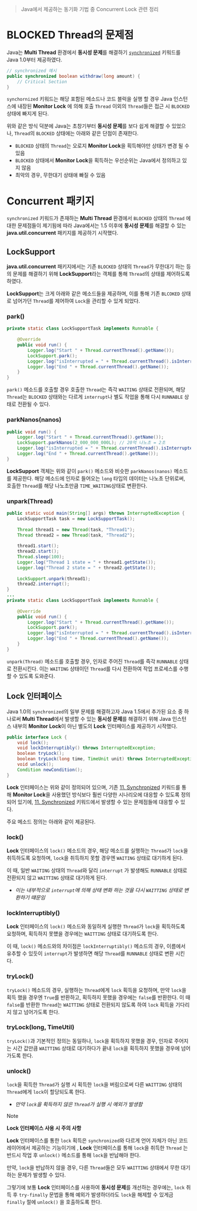 > Java에서 제공하는 동기화 기법 중 Concurrent Lock 관련 정리

# BLOCKED Thread의 문제점
Java는 **Multi Thread** 환경에서 **동시성 문제**를 해결하기 [`synchronized`](11.%20Synchronized.md) 키워드를 Java 1.0부터 제공하였다. 
```java
// synchronized 예시
public synchronized boolean withdraw(long amount) {
	// Critical Section
}
```
`synchornized` 키워드는 해당 포함된 메소드나 코드 블럭을 실행 할 경우 Java 인스턴스에 내장된 **Monitor Lock** 에 의해 호출 `Thread` 이외의 `Thread`들은 접근 시 `BLOCKED` 상태에 빠지게 된다.

위와 같은 방식 덕분에 Java는 초창기부터 **동시성 문제**를 보다 쉽게 해결할 수 있었으나, `Thread`의 `BLOCKED` 상태에는 아래와 같은 단점이 존재한다.
- `BLOCKED` 상태의 `Thread`는 오로지 **Monitor Lock**을 획득해야만 상태가 변경 될 수 있음
- `BLOCKED` 상태에서 **Monitor Lock**을 획득하는 우선순위는 Java에서 정의하고 있지 않음
- 최악의 경우, 무한대기 상태애 빠질 수 있음

# Concurrent 패키지
`synchronized` 키워드가 존재하는 **Multi Thread** 환경에서 `BLOCKED` 상태의 `Thread` 에 대한 문제점들이 제기됨에 따라 Java에서는 1.5 이후에 **동시성 문제**를 해결할 수 있는 **java.util.concurrent** 패키지를 제공하기 시작했다.

## LockSupport
**java.util.concurrent** 패키지에서는 기존 `BLOCKED` 상태의 `Thread`가 무한대기 하는 등의 문제를 해결하기 위해 **LockSupport**라는 객체를 통해 `Thread`의 상태를 제어하도록 하였다.

**LockSupport**는 크게 아래와 같은 메소드들을 제공하며, 이를 통해 기존 `BLCOKED` 상태로 넘어가던 `Thread`를 제어하여 `Lock`을 관리할 수 있게 되었다.

### park()
```java
private static class LockSupportTask implements Runnable {  
  
    @Override  
    public void run() {  
        Logger.log("Start " + Thread.currentThread().getName());  
        LockSupport.park();  
        Logger.log("isInterrupted = " + Thread.currentThread().isInterrupted());  
        Logger.log("End " + Thread.currentThread().getName());  
    }  
}
```
`park()` 메소드를 호출할 경우 호출한 `Thread`는 즉각 `WAITING` 상태로 전환되며, 해당 `Thread`는 `BLOCKED` 상태와는 다르게 `interrupt`나 별도 작업을 통해 다시 `RUNNABLE` 상태로 전환될 수 있다.

### parkNanos(nanos)
```java
public void run() {  
    Logger.log("Start " + Thread.currentThread().getName());  
    LockSupport.parkNanos(2_000_000_000L); // 20억 나노초 = 2초  
    Logger.log("isInterrupted = " + Thread.currentThread().isInterrupted());  
    Logger.log("End " + Thread.currentThread().getName());  
}
```
**LockSupport** 객체는 위와 같이 `park()` 메소드와 비슷한 `parkNanos(nanos)` 메소드를 제공한다. 해당 메소드에 인자로 들어오는 `long` 타입의 데이터는 나노초 단위로써, 호출한 `Thread`를 해당 나노초만큼 `TIME_WAITING`상태로 변환한다.

### unpark(Thread)
```java
public static void main(String[] args) throws InterruptedException {  
    LockSupportTask task = new LockSupportTask();  
  
    Thread thread1 = new Thread(task, "Thread1");  
    Thread thread2 = new Thread(task, "Thread2");  
  
    thread1.start();  
    thread2.start();  
    Thread.sleep(100);  
    Logger.log("Thread 1 state = " + thread1.getState());  
    Logger.log("Thread 2 state = " + thread2.getState());  
  
    LockSupport.unpark(thread1);  
    thread2.interrupt();  
}
...
private static class LockSupportTask implements Runnable {  
  
    @Override  
    public void run() {  
        Logger.log("Start " + Thread.currentThread().getName());  
        LockSupport.park();  
        Logger.log("isInterrupted = " + Thread.currentThread().isInterrupted());  
        Logger.log("End " + Thread.currentThread().getName());  
    }  
}
```
`unpark(Thread)` 메소드를 호출할 경우, 인자로 주어진 `Thread`를 즉각 `RUNNABLE` 상태로 전환시킨다. 이는 `WAITING` 상태이던 `Thread`를 다시 전환하여 작업 프로세스를 수행할 수 있도록 도와준다.

## Lock 인터페이스
Java 1.0의 `synchronized`의 일부 문제를 해결하고자 Java 1.5에서 추가된 요소 중 하나로써 **Multi Thread**에서 발생할 수 있는 **동시성 문제**를 해결하기 위해 Java 인스턴스 내부의 **Monitor Lock**이 아닌 별도의 **Lock** 인터페이스를 제공하기 시작했다.

```java
public interface Lock {
	void lock();
	void lockInterruptibly() throws InterruptedException;
	boolean tryLock();
	boolean tryLock(long time, TimeUnit unit) throws InterruptedException;
	void unlock();
	Condition newCondition();
}
```
**Lock** 인터페이스는 위와 같이 정의되어 있으며, 기존 [11. Synchronized](11.%20Synchronized.md) 키워드를 통해 **Monitor Lock**을 사용했던 방식보다 훨씬 다양한 시나리오에 대응할 수 있도록 정의되어 있기에, [11. Synchronized](11.%20Synchronized.md) 키워드에서 발생할 수 있는 문제점들에 대응할 수 있다.

주요 메소드 정의는 아래와 같이 제공된다.
### lock()
**Lock** 인터페이스의 `lock()` 메소드의 경우, 해당 메소드를 실행하는 `Thread`가 `lock`을 취득하도록 요청하며, `lock`을 취득하지 못할 경우엔 `WAITING` 상태로 대기하게 된다.

이 때, 일반 `WAITING` 상태의 `Thread`와 달리 `interrupt` 가 발생해도 `RUNNABLE` 상태로 전환되지 않고 `WAITTING` 상태로 대기하게 된다.
- *이는 내부적으로 `interrupt`에 의해 상태 변화 하는 것을 다시 `WAITTING` 상태로 변환하기 떄문임*

### lockInterruptibly()
**Lock** 인터페이스의 `lock()` 메소드와 동일하게 실행한 `Thread`가 `lock`을 획득하도록 요청하며, 획득하지 못헀을 경우에는 `WAITTING` 상태로 대기하도록 한다.

이 때, `lock()` 메소드와의 차이점은 `lockInterruptibly()` 메소드의 경우, 이름에서 유추할 수 있듯이 `interrupt`가 발생하면 해당 `Thread`를 `RUNNABLE` 상태로 변환 시킨다.

### tryLock()
`tryLock()` 메소드의 경우, 실행하는 `Thread`에게 `lock` 획득을 요청하며, 만약 `lock`을 획득 했을 경우엔 `True`를 반환하고, 획득하지 못했을 경우에는 `false`를 반환한다. 이 때 `false`를 반환한 
`Thread`는 `WAITTING` 상태로 전환되지 않도록 하여  `lock` 획득을 기다리지 않고 넘어가도록 한다.

### tryLock(long, TimeUtil)
`tryLock()`과 기본적인 정의는 동일하나, `lock`을 획득하지 못했을 경우, 인자로 주어지는 시간 값만큼 `WAITTING` 상태로 대기하다가 끝내 `lock`을 획득하지 못했을 경우에 넘어가도록 한다.

### unlock()
`lock`을 획득한 `Thread`가 실행 시 획득한 `lock`을 버림으로써 다른 `WAITTING` 상태의 `Thread`에게 `lock`이 할당되도록 한다.
- *만약 `lock`을 획득하지 않은 `Thread`가 실행 시 예외가 발생함*

> [!NOTE]
> **Lock 인터페이스 사용 시 주의 사항**
> 
> **Lock** 인터페이스를 통한 `lock` 획득은 `synchronized`와 다르게 언어 자체가 아닌 코드 레이어에서 제공하는 기능이기에 , **Lock** 인터페이스를 통해 `lock`을 취득한 `Thread` 는 반드시 작업 후 `unlock()` 메소드를 통해 `lock`을 반납해야 한다.
> 
> 만약, `lock`을 반납하지 않을 경우, 다른 `Thread`들은 모두 `WAITTING` 상태에서 무한 대기하는 문제가 발생할 수 있다.
> 
> 그렇기에 보통 **Lock** 인터페이스를 사용하여 **동시성 문제**를 개선하는 경우에는, `lock` 취득 후 `try-finally` 문법을 통해 예외가 발생하더라도 `lock`을 해제할 수 있게금 `finally` 절에 `unlock()` 을 호출하도록 한다.
